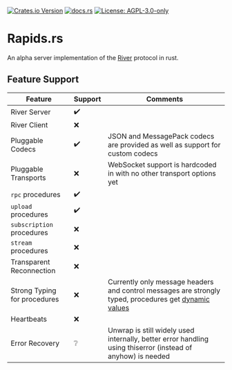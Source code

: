 [![Crates.io Version](https://img.shields.io/crates/v/rapids-rs)](https://crates.io/crates/rapids-rs) [![docs.rs](https://img.shields.io/docsrs/rapids-rs)](https://docs.rs/rapids-rs/) [![License: AGPL-3.0-only](https://img.shields.io/badge/License-AGPL--3.0--only-93defa)](https://spdx.org/licenses/AGPL-3.0-only.html)

# Rapids.rs
An alpha server implementation of the [River](https://github.com/replit/river) protocol in rust.

## Feature Support
| Feature | Support | Comments |
| --- | --- | --- |
| River Server | ✔️ | |
| River Client | ❌ | |
| Pluggable Codecs | ✔️ | JSON and MessagePack codecs are provided as well as support for custom codecs |
| Pluggable Transports | ❌ | WebSocket support is hardcoded in with no other transport options yet |
| `rpc` procedures | ✔️ | |
| `upload` procedures | ✔️ | |
| `subscription` procedures | ❌ | |
| `stream` procedures | ❌ | |
| Transparent Reconnection | ❌ | |
| Strong Typing for procedures | ❌ | Currently only message headers and control messages are strongly typed, procedures get [dynamic values](https://docs.rs/serde_json/latest/serde_json/value/index.html) |
| Heartbeats | ❌ | |
| Error Recovery | ❔ | Unwrap is still widely used internally, better error handling using thiserror (instead of anyhow) is needed |

